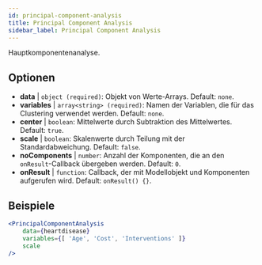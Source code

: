 ```yaml
---
id: principal-component-analysis
title: Principal Component Analysis
sidebar_label: Principal Component Analysis
---
```


Hauptkomponentenanalyse.

## Optionen

* __data__ | `object (required)`: Objekt von Werte-Arrays. Default: `none`.
* __variables__ | `array<string> (required)`: Namen der Variablen, die für das Clustering verwendet werden. Default: `none`.
* __center__ | `boolean`: Mittelwerte durch Subtraktion des Mittelwertes. Default: `true`.
* __scale__ | `boolean`: Skalenwerte durch Teilung mit der Standardabweichung. Default: `false`.
* __noComponents__ | `number`: Anzahl der Komponenten, die an den `onResult`-Callback übergeben werden. Default: `0`.
* __onResult__ | `function`: Callback, der mit Modellobjekt und Komponenten aufgerufen wird. Default: `onResult() {}`.


## Beispiele

```jsx live
<PrincipalComponentAnalysis 
    data={heartdisease} 
    variables={[ 'Age', 'Cost', 'Interventions' ]}
    scale
/>
```

